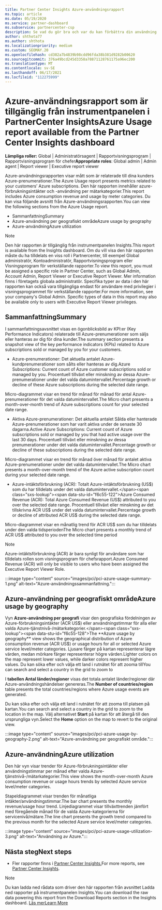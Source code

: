 ```yaml
---
title: Partner Center Insights Azure-användningsrapport
ms.topic: article
ms.date: 05/19/2020
ms.service: partner-dashboard
ms.subservice: partnercenter-csp
description: Se vad du gör bra och var du kan förbättra din användning av Azure-prenumerationer som du säljer eller hanterar för dina kunder.
author: shthota77
ms.author: shthota
ms.localizationpriority: medium
ms.custom: SEOMAY.20
ms.openlocfilehash: cd302a7b4839b98cdd96fda38b381d9282b00620
ms.sourcegitcommit: 376a49bcd245d3358a78871128761175a96ec200
ms.translationtype: MT
ms.contentlocale: sv-SE
ms.lasthandoff: 06/17/2021
ms.locfileid: "112275999"
---
```

# <a name="azure-usage-report-available-from-the-partner-center-insights-dashboard"></a><span data-ttu-id="f6c55-103">Azure-användningsrapport som är tillgänglig från instrumentpanelen i PartnerCenter Insights</span><span class="sxs-lookup"><span data-stu-id="f6c55-103">Azure Usage report available from the Partner Center Insights dashboard</span></span>

<span data-ttu-id="f6c55-104">**Lämpliga roller:** Global | Administratörsagent | Rapportvisningsprogram | Rapportvisningsprogram för chefer</span><span class="sxs-lookup"><span data-stu-id="f6c55-104">**Appropriate roles**: Global admin | Admin agent | Report viewer | Executive report viewer</span></span>

<span data-ttu-id="f6c55-105">Azure-användningsrapporten visar mått som är relaterade till dina kunders Azure-prenumerationer.</span><span class="sxs-lookup"><span data-stu-id="f6c55-105">The Azure Usage report presents metrics related to your customers’ Azure subscriptions.</span></span> <span data-ttu-id="f6c55-106">Den här rapporten innehåller azure-förbrukningsintäkter och -användning per mätarkategorier.</span><span class="sxs-lookup"><span data-stu-id="f6c55-106">This report includes Azure consumption revenue and usage by meter categories.</span></span> <span data-ttu-id="f6c55-107">Du kan visa följande avsnitt från Azure-användningsrapporten.</span><span class="sxs-lookup"><span data-stu-id="f6c55-107">You can view the following sections from the Azure Usage report.</span></span>

- <span data-ttu-id="f6c55-108">Sammanfattning</span><span class="sxs-lookup"><span data-stu-id="f6c55-108">Summary</span></span>
- <span data-ttu-id="f6c55-109">Azure-användning per geografiskt område</span><span class="sxs-lookup"><span data-stu-id="f6c55-109">Azure usage by geography</span></span>
- <span data-ttu-id="f6c55-110">Azure-användning</span><span class="sxs-lookup"><span data-stu-id="f6c55-110">Azure utilization</span></span>

 > [!NOTE]
 > <span data-ttu-id="f6c55-111">Den här rapporten är tillgänglig från instrumentpanelen Insights.</span><span class="sxs-lookup"><span data-stu-id="f6c55-111">This report is available from the Insights dashboard.</span></span> <span data-ttu-id="f6c55-112">Om du vill visa den här rapporten måste du ha tilldelats en viss roll i Partnercenter, till exempel Global administratör, Kontoadministratör, Rapportvisningsprogram eller Visningsprogram för verkställande rapporter.</span><span class="sxs-lookup"><span data-stu-id="f6c55-112">To view this report, you must be assigned a specific role in Partner Center, such as Global Admin, Account Admin, Report Viewer or Executive Report Viewer.</span></span> <span data-ttu-id="f6c55-113">Mer information finns i företagets globala administratör. Specifika typer av data i den här rapporten kan också vara tillgängliga endast för användare med privilegier i visningsprogrammet för verkställande rapporter.</span><span class="sxs-lookup"><span data-stu-id="f6c55-113">For more information, see your company's Global Admin. Specific types of data in this report may also be available only to users with Executive Report Viewer privileges.</span></span>

## <a name="summary"></a><span data-ttu-id="f6c55-114">Sammanfattning</span><span class="sxs-lookup"><span data-stu-id="f6c55-114">Summary</span></span>

<span data-ttu-id="f6c55-115">I sammanfattningsavsnittet visas en ögonblicksbild av KPI:er (Key Performance Indicators) relaterade till Azure-prenumerationer som säljs eller hanteras av dig för dina kunder.</span><span class="sxs-lookup"><span data-stu-id="f6c55-115">The summary section presents a snapshot view of the key performance indicators (KPIs) related to Azure subscriptions sold or managed by you for your customers.</span></span>  

- <span data-ttu-id="f6c55-116">Azure-prenumerationer: Det aktuella antalet Azure-kundprenumerationer som sålts eller hanteras av dig.</span><span class="sxs-lookup"><span data-stu-id="f6c55-116">Azure Subscriptions: Current count of Azure customer subscriptions sold or managed by you.</span></span>
<span data-ttu-id="f6c55-117">Procentuell tillväxt eller minskning av dessa Azure-prenumerationer under det valda datumintervallet.</span><span class="sxs-lookup"><span data-stu-id="f6c55-117">Percentage growth or decline of these Azure subscriptions during the selected date range.</span></span>

<span data-ttu-id="f6c55-118">Micro-diagrammet visar en trend för månad för månad för antal Azure-prenumerationer för det valda datumintervallet.</span><span class="sxs-lookup"><span data-stu-id="f6c55-118">The Micro chart presents a month-over-month trend of Azure subscriptions count for your selected date range.</span></span>
- <span data-ttu-id="f6c55-119">Aktiva Azure-prenumerationer: Det aktuella antalet Sålda eller hanterade Azure-prenumerationer som har varit aktiva under de senaste 30 dagarna.</span><span class="sxs-lookup"><span data-stu-id="f6c55-119">Active Azure Subscriptions: Current count of Azure subscriptions sold or managed by you that had active usage over the last 30 days.</span></span>
<span data-ttu-id="f6c55-120">Procentuell tillväxt eller minskning av dessa prenumerationer under det valda datumintervallet.</span><span class="sxs-lookup"><span data-stu-id="f6c55-120">Percentage growth or decline of these subscriptions during the selected date range.</span></span>

<span data-ttu-id="f6c55-121">Micro-diagrammet visar en trend för månad över månad för antalet aktiva Azure-prenumerationer under det valda datumintervallet.</span><span class="sxs-lookup"><span data-stu-id="f6c55-121">The Micro chart presents a month-over-month trend of the Azure active subscription count during your selected date range.</span></span>

- <span data-ttu-id="f6c55-122">Azure-intäktsförbrukning (ACR): Totalt Azure-intäktsförbrukning (US$) som du har tilldelats under det valda datumintervallet.</span><span class="sxs-lookup"><span data-stu-id="f6c55-122">Azure Consumed Revenue (ACR): Total Azure Consumed Revenue (US$) attributed to you over the selected date range.</span></span>
<span data-ttu-id="f6c55-123">Procentuell tillväxt eller minskning av det tillskrivna ACR US$ under det valda datumintervallet.</span><span class="sxs-lookup"><span data-stu-id="f6c55-123">Percentage growth or decline of attributed ACR US$ during the selected date range.</span></span> 

<span data-ttu-id="f6c55-124">Micro-diagrammet visar en månatlig trend för ACR US$ som du har tilldelats under den valda tidsperioden</span><span class="sxs-lookup"><span data-stu-id="f6c55-124">The Micro chart presents a monthly trend of ACR US$ attributed to you over the selected time period</span></span>


> [!NOTE]
 > <span data-ttu-id="f6c55-125">Azure-intäktsförbrukning (ACR) är bara synligt för användare som har tilldelats rollen som visningsprogram för chefsrapport.</span><span class="sxs-lookup"><span data-stu-id="f6c55-125">Azure Consumed Revenue (ACR) will only be visible to users who have been assigned the Executive Report Viewer Role.</span></span>

:::image type="content" source="images/pci/pci-azure-usage-summary-1.png" alt-text="Azure-användningssammanfattning.":::

## <a name="azure-usage-by-geography"></a><span data-ttu-id="f6c55-127">Azure-användning per geografiskt område</span><span class="sxs-lookup"><span data-stu-id="f6c55-127">Azure usage by geography</span></span>

<span data-ttu-id="f6c55-128">Vyn **Azure-användning per geografi** visar den geografiska fördelningen av Azure-förbrukningsintäkter (ACR US$) eller användningstimmar för alla eller valda Azure-tjänstnivå-/mätarkategorier.</span><span class="sxs-lookup"><span data-stu-id="f6c55-128">The **Azure usage by geography** view shows the geographical distribution of Azure consumption revenue (ACR US$) or usage hours for all or selected Azure service level/meter categories.</span></span> <span data-ttu-id="f6c55-129">Ljusare färger på kartan representerar lägre värden, medan mörkare färger representerar högre värden.</span><span class="sxs-lookup"><span data-stu-id="f6c55-129">Lighter colors on the map represent lower values, while darker colors represent higher values.</span></span> <span data-ttu-id="f6c55-130">Du kan söka efter och välja ett land i rutnätet för att zooma till</span><span class="sxs-lookup"><span data-stu-id="f6c55-130">You can search and select a country in the grid to zoom to</span></span> 

<span data-ttu-id="f6c55-131">I **tabellen Antal länder/regioner** visas det totala antalet länder/regioner där Azure-användningshändelser genereras.</span><span class="sxs-lookup"><span data-stu-id="f6c55-131">The **Number of countries/region** table presents the total countries/regions where Azure usage events are generated.</span></span>

<span data-ttu-id="f6c55-132">Du kan söka efter och välja ett land i rutnätet för att zooma till platsen på kartan.</span><span class="sxs-lookup"><span data-stu-id="f6c55-132">You can search and select a country in the grid to zoom to the location in the map.</span></span> <span data-ttu-id="f6c55-133">Välj alternativet **Start** på kartan för att återgå till den ursprungliga vyn.</span><span class="sxs-lookup"><span data-stu-id="f6c55-133">Select the **Home** option on the map to revert to the original view.</span></span>

:::image type="content" source="images/pci/pci-azure-usage-by-geography-2.png" alt-text="Azure-användning per geografiskt område.":::

## <a name="azure-utilization"></a><span data-ttu-id="f6c55-135">Azure-användning</span><span class="sxs-lookup"><span data-stu-id="f6c55-135">Azure utilization</span></span>

<span data-ttu-id="f6c55-136">Den här vyn visar trender för Azure-förbrukningsintäkter eller användningstimmar per månad efter valda Azure-tjänstnivå-/mätarkategorier.</span><span class="sxs-lookup"><span data-stu-id="f6c55-136">This view shows the month-over-month Azure consumption revenue or usage hours trends by selected Azure service level/meter categories.</span></span> 

<span data-ttu-id="f6c55-137">Stapeldiagrammet visar trenden för månatliga intäkter/användningstimmar.</span><span class="sxs-lookup"><span data-stu-id="f6c55-137">The bar chart presents the monthly revenue/usage hour trend.</span></span> <span data-ttu-id="f6c55-138">Linjediagrammet visar tillväxttrenden jämfört med föregående månad för de valda Azure-kategorierna för servicenivå/mätare.</span><span class="sxs-lookup"><span data-stu-id="f6c55-138">The line chart presents the growth trend compared to the previous month for the selected Azure service level/meter categories.</span></span>

:::image type="content" source="images/pci/pci-azure-usage-utilization-3.png" alt-text="Användning av Azure.":::

## <a name="next-steps"></a><span data-ttu-id="f6c55-140">Nästa steg</span><span class="sxs-lookup"><span data-stu-id="f6c55-140">Next steps</span></span>

- <span data-ttu-id="f6c55-141">Fler rapporter finns i [Partner Center Insights.](partner-center-insights.md)</span><span class="sxs-lookup"><span data-stu-id="f6c55-141">For more reports, see [Partner Center Insights](partner-center-insights.md).</span></span>

>[!NOTE] 
> <span data-ttu-id="f6c55-142">Du kan ladda ned rådata som driver den här rapporten från avsnittet Ladda ned rapporter på instrumentpanelen Insights.</span><span class="sxs-lookup"><span data-stu-id="f6c55-142">You can download the raw data powering this report from the Download Reports section in the Insights dashboard.</span></span> [<span data-ttu-id="f6c55-143">Läs mer</span><span class="sxs-lookup"><span data-stu-id="f6c55-143">Learn More</span></span>](pci-download-reports.md) 
